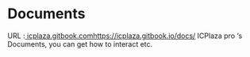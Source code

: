 # Documents

URL :[ icplaza.gitbook.com](https://icplaza.gitbook.io/docs/)https://icplaza.gitbook.io/docs/
ICPlaza pro ‘s Documents, you can get how to interact etc.

